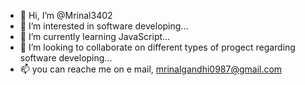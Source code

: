 - 👋 Hi, I’m @Mrinal3402
- 👀 I’m interested in software developing...
- 🌱 I’m currently learning JavaScript...
- 💞️ I’m looking to collaborate on different types of progect regarding software developing...
- 📫 you can reache me on e mail, mrinalgandhi0987@gmail.com

<!---
Mrinal3402/Mrinal3402 is a ✨ special ✨ repository because its `README.md` (this file) appears on your GitHub profile.
You can click the Preview link to take a look at your changes.
--->
